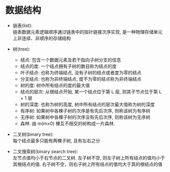 # 数据结构
- 链表(list):  
链表数据元素逻辑顺序通过链表中的指针链接次序实现, 是一种物理存储单元上非连续、非顺序的存储结构 

- 树(tree): 
  - 结点: 包含一个数据元素及若干指向子树分支的信息
  - 结点的度: 一个结点拥有子树的数目称为结点的度
  - 叶子结点: 也称为终端结点, 没有子树的结点或者度为零的结点
  - 分支结点: 也称为非终端结点, 度不为零的结点称为非终端结点
  - 树的度: 树中所有结点的度的最大值
  - 结点的层次: 从根结点开始, 某一个结点位于第 L 层, 则其子节点位于第 L + 1 层
  - 树的深度: 也称为树的高度, 树中所有结点的层次最大值称为树的深度
  - 有序树: 如果树中各棵子树的次序是有先后次序, 则称该树为有序树
  - 无序树: 如果树中各棵子树的次序没有先后次序, 则称该树为无序树
  - 森林: 由 m(m≥0) 棵互不相交的树构成一片森林. 

- 二叉树(binary tree):  
每个结点最多只能有两棵子树, 且有左右之分  

- 二叉搜索树(binary search tree):  
左节点值均小于右节点的二叉树. 左子树不空, 则左子树上所有结点的值均小于其根结点的值. 右子树不空，则右子树上所有结点的值均大于其的根结点的值  